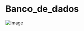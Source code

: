 # Banco_de_dados

![image](https://user-images.githubusercontent.com/67590378/229669104-9d99592e-0c95-4f02-ba50-520a38bf3b86.png)
